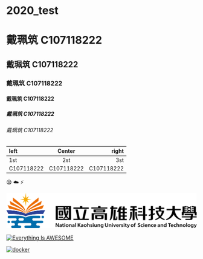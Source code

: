 # 2020_test

# 戴珮筑 C107118222
## 戴珮筑 C107118222
### 戴珮筑 C107118222
#### 戴珮筑 C107118222
##### 戴珮筑 C107118222
###### 戴珮筑 C107118222

|left | Center | right|
|:----|:------:|-----:|
|1st  | 2st |  3st|
|C107118222|C107118222|C107118222|

:sleepy:
:cloud:
:zap:

[![NKFUST](nksut.png)](https://www.nkust.edu.tw/ "學校拉怎樣")

[![Everything Is AWESOME](https://img.youtube.com/vi/StTqXEQ2l-Y/0.jpg)](https://www.youtube.com/watch?v=StTqXEQ2l-Y "Everything Is AWESOME")

[![docker](https://img.youtube.com/vi/sSm2dRarhPo/0.jpg)](https://www.youtube.com/watch?v=sSm2dRarhPo "opopop")
